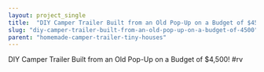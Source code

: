 ```yaml
---
layout: project_single
title:  "DIY Camper Trailer Built from an Old Pop-Up on a Budget of $4500"
slug: "diy-camper-trailer-built-from-an-old-pop-up-on-a-budget-of-4500"
parent: "homemade-camper-trailer-tiny-houses"
---
```

DIY Camper Trailer Built from an Old Pop-Up on a Budget of $4,500! #rv